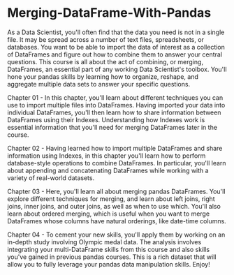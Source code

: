 # Merging-DataFrame-With-Pandas

As a Data Scientist, you'll often find that the data you need is not in a single file. It may be spread across a number of text files, spreadsheets, or databases. You want to be able to import the data of interest as a collection of DataFrames and figure out how to combine them to answer your central questions. This course is all about the act of combining, or merging, DataFrames, an essential part of any working Data Scientist's toolbox. You'll hone your pandas skills by learning how to organize, reshape, and aggregate multiple data sets to answer your specific questions.

Chapter 01 -
In this chapter, you'll learn about different techniques you can use to import multiple files into DataFrames. Having imported your data into individual DataFrames, you'll then learn how to share information between DataFrames using their Indexes. Understanding how Indexes work is essential information that you'll need for merging DataFrames later in the course.

Chapter 02 - 
Having learned how to import multiple DataFrames and share information using Indexes, in this chapter you'll learn how to perform database-style operations to combine DataFrames. In particular, you'll learn about appending and concatenating DataFrames while working with a variety of real-world datasets.

Chapter 03 -
Here, you'll learn all about merging pandas DataFrames. You'll explore different techniques for merging, and learn about left joins, right joins, inner joins, and outer joins, as well as when to use which. You'll also learn about ordered merging, which is useful when you want to merge DataFrames whose columns have natural orderings, like date-time columns.

Chapter 04 - 
To cement your new skills, you'll apply them by working on an in-depth study involving Olympic medal data. The analysis involves integrating your multi-DataFrame skills from this course and also skills you've gained in previous pandas courses. This is a rich dataset that will allow you to fully leverage your pandas data manipulation skills. Enjoy!
